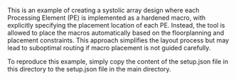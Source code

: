 This is an example of creating a systolic array design where each Processing Element (PE) is implemented as a hardened macro, with explicitly specifying the placement location of each PE. Instead, the tool is allowed to place the macros automatically based on the floorplanning and placement constraints. This approach simplifies the layout process but may lead to suboptimal routing if macro placement is not guided carefully.

To reproduce this example, simply copy the content of the setup.json file in this directory to the setup.json file in the main directory.